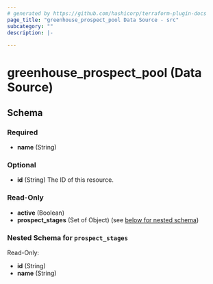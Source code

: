 ```yaml
---
# generated by https://github.com/hashicorp/terraform-plugin-docs
page_title: "greenhouse_prospect_pool Data Source - src"
subcategory: ""
description: |-
  
---
```


# greenhouse_prospect_pool (Data Source)





<!-- schema generated by tfplugindocs -->
## Schema

### Required

- **name** (String)

### Optional

- **id** (String) The ID of this resource.

### Read-Only

- **active** (Boolean)
- **prospect_stages** (Set of Object) (see [below for nested schema](#nestedatt--prospect_stages))

<a id="nestedatt--prospect_stages"></a>
### Nested Schema for `prospect_stages`

Read-Only:

- **id** (String)
- **name** (String)


